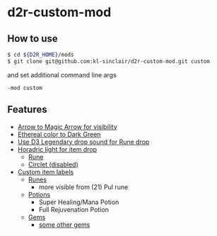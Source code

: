 # d2r-custom-mod

## How to use

```sh
$ cd ${D2R_HOME}/mods
$ git clone git@github.com:kl-sinclair/d2r-custom-mod.git custom
```

and set additional command line args

```
-mod custom
```

## Features

- [Arrow to Magic Arrow for visibility](./custom.mpq/data/hd/missiles/arrow.json)
- [Ethereal color to Dark Green](./custom.mpq/data/global/ui/layouts/_profilehd.json)
- [Use D3 Legendary drop sound for Rune drop](./custom.mpq/data/hd/global/sfx/item/item_rune_hd.flac#L304)
- [Horadric light for item drop](./custom.mpq/data/hd/items/)
    - [Rune](./custom.mpq/data/hd/items/misc/rune/)
    - [Circlet (disabled)](./custom.mpq/data/hd/items/armor/circlet/)
- [Custom item labels](./custom.mpq/data/local/lng/strings/)
    - [Runes](./custom.mpq/data/local/lng/strings/item-runes.json)
        - more visible from (21) Pul rune
    - [Potions](./custom.mpq/data/local/lng/strings/item-names.json)
        - Super Healing/Mana Potion
        - Full Rejuvenation Potion
    - [Gems](./custom.mpq/data/local/lng/strings/item-names.json)
        - [some other gems](./custom.mpq/data/local/lng/strings/item-nameaffixes.json)

